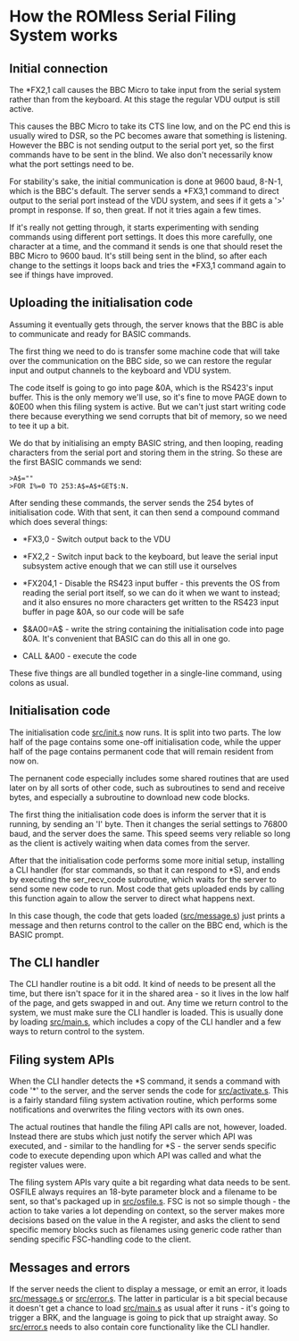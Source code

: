 # How the ROMless Serial Filing System works

## Initial connection

The \*FX2,1 call causes the BBC Micro to take input from the
serial system rather than from the keyboard.  At this stage the
regular VDU output is still active.

This causes the BBC Micro to take its CTS line low, and on the
PC end this is usually wired to DSR, so the PC becomes aware
that something is listening.  However the BBC is not sending
output to the serial port yet, so the first commands have to be
sent in the blind.  We also don't necessarily know what the port
settings need to be.

For stability's sake, the initial communication is done at 9600
baud, 8-N-1, which is the BBC's default.  The server sends a
\*FX3,1 command to direct output to the serial port instead of
the VDU system, and sees if it gets a '>' prompt in response.
If so, then great.  If not it tries again a few times.

If it's really not getting through, it starts experimenting with
sending commands using different port settings.  It does this
more carefully, one character at a time, and the command it
sends is one that should reset the BBC Micro to 9600 baud.  It's
still being sent in the blind, so after each change to the
settings it loops back and tries the \*FX3,1 command again to
see if things have improved.

## Uploading the initialisation code

Assuming it eventually gets through, the server knows that the
BBC is able to communicate and ready for BASIC commands.

The first thing we need to do is transfer some machine code that
will take over the communication on the BBC side, so we can
restore the regular input and output channels to the keyboard
and VDU system.

The code itself is going to go into page &0A, which is the
RS423's input buffer.  This is the only memory we'll use, so
it's fine to move PAGE down to &0E00 when this filing system is
active.  But we can't just start writing code there because
everything we send corrupts that bit of memory, so we need to
tee it up a bit.

We do that by initialising an empty BASIC string, and then
looping, reading characters from the serial port and storing
them in the string.  So these are the first BASIC commands we
send:

    >A$=""
    >FOR I%=0 TO 253:A$=A$+GET$:N.

After sending these commands, the server sends the 254 bytes of
initialisation code.  With that sent, it can then send a
compound command which does several things:

* \*FX3,0 - Switch output back to the VDU

* \*FX2,2 - Switch input back to the keyboard, but leave the
serial input subsystem active enough that we can still use it
ourselves

* \*FX204,1 - Disable the RS423 input buffer - this prevents
the OS from reading the serial port itself, so we can do it 
when we want to instead; and it also ensures no more characters
get written to the RS423 input buffer in page &0A, so our code
will be safe

* $&A00=A$ - write the string containing the initialisation code
into page &0A.  It's convenient that BASIC can do this all in
one go.

* CALL &A00 - execute the code

These five things are all bundled together in a single-line
command, using colons as usual.

## Initialisation code

The initialisation code [src/init.s](src/init.s) now runs.  It is split into two parts.
The low half of the page contains some one-off initialisation
code, while the upper half of the page contains permanent code
that will remain resident from now on.

The pernanent code especially includes some shared routines that
are used later on by all sorts of other code, such as
subroutines to send and receive bytes, and especially a
subroutine to download new code blocks.

The first thing the initialisation code does is inform the server that it is 
running, by sending an 'I' byte.  Then it changes the serial settings to 
76800 baud, and the server does the same.  This speed seems very reliable so 
long as the client is actively waiting when data comes from the server.

After that the initialisation code performs some more initial setup,
installing a CLI handler (for star commands, so that it
can respond to \*S), and ends by executing the ser\_recv\_code
subroutine, which waits for the server to send some new code to
run.  Most code that gets uploaded ends by calling this function
again to allow the server to direct what happens next.

In this case though, the code that gets loaded ([src/message.s](src/message.s))
just prints a message and then returns control to the caller on
the BBC end, which is the BASIC prompt.

## The CLI handler

The CLI handler routine is a bit odd.  It kind of needs to be
present all the time, but there isn't space for it in the shared
area - so it lives in the low half of the page, and gets swapped
in and out.  Any time we return control to the system, we must
make sure the CLI handler is loaded.  This is usually done by
loading [src/main.s](src/main.s), which includes a copy of the CLI handler
and a few ways to return control to the system.

## Filing system APIs

When the CLI handler detects the \*S command, it sends a command
with code '\*' to the server, and the server sends the code for
[src/activate.s](src/activate.s).  This is a fairly standard filing system
activation routine, which performs some notifications and
overwrites the filing vectors with its own ones.

The actual routines that handle the filing API calls are not,
however, loaded.  Instead there are stubs which just notify the
server which API was executed, and - similar to the handling for
\*S - the server sends specific code to execute depending upon
which API was called and what the register values were.

The filing system APIs vary quite a bit regarding what data
needs to be sent.  OSFILE always requires an 18-byte parameter
block and a filename to be sent, so that's packaged up in
[src/osfile.s](src/osfile.s).  FSC is not so simple though - the action to
take varies a lot depending on context, so the server makes more
decisions based on the value in the A register, and asks the
client to send specific memory blocks such as filenames using
generic code rather than sending specific FSC-handling code to
the client.

## Messages and errors

If the server needs the client to display a message, or emit an
error, it loads [src/message.s](src/message.s) or [src/error.s](src/error.s).  The latter in
particular is a bit special because it doesn't get a chance to
load [src/main.s](src/main.s) as usual after it runs - it's going to trigger
a BRK, and the language is going to pick that up straight away.
So [src/error.s](src/error.s) needs to also contain core functionality like
the CLI handler.

